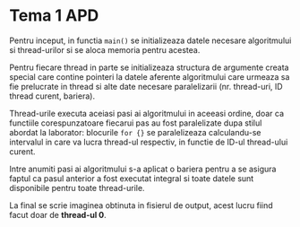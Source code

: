 # Tema 1 APD

Pentru inceput, in functia `main()` se initializeaza datele necesare algoritmului si thread-urilor si se aloca memoria pentru acestea.

Pentru fiecare thread in parte se initializeaza structura de argumente creata special care contine pointeri la datele aferente algoritmului care urmeaza sa fie prelucrate in thread si alte date necesare paralelizarii (nr. thread-uri, ID thread curent, bariera).

Thread-urile executa aceiasi pasi ai algoritmului in aceeasi ordine, doar ca functiile corespunzatoare fiecarui pas au fost paralelizate dupa stilul abordat la laborator: blocurile `for {}` se paralelizeaza calculandu-se intervalul in care va lucra thread-ul respectiv, in functie de ID-ul thread-ului curent.

Intre anumiti pasi ai algoritmului s-a aplicat o bariera pentru a se asigura faptul ca pasul anterior a fost executat integral si toate datele sunt disponibile pentru toate thread-urile.

La final se scrie imaginea obtinuta in fisierul de output, acest lucru fiind facut doar de **thread-ul 0**.